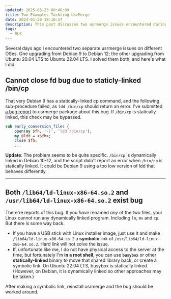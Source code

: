 ```yaml
---
updated: 2025-03-23 00:48:09
title: Two Examples Tackling UsrMerge
date: 2024-01-20 18:10:57
description: This post discusses two usrmerge issues encountered during upgrades from Debian 9 to Debian 12 and Ubuntu 20.04 LTS to 22.04 LTS, detailing the problems caused by a statically linked `/bin/cp` and duplicate `ld-linux-x86-64.so.2` files, along with solutions and workarounds.
tags:
  - 技术
---
```


Several days ago I encountered two separate usrmerge issues on different OSes. One upgrading from Debian 9 to Debian 12; the other upgrading from Ubuntu 20.04 LTS to Ubuntu 22.04 LTS. I solved them both, and here's what I did.

<!-- more -->

## Cannot close fd bug due to staticly-linked /bin/cp

That very Debian 9 has a statically-linked cp command, and the following sub-procedure failed, as `ldd /bin/cp` should return an error. I've submitted [a bug report](https://bugs.debian.org/cgi-bin/bugreport.cgi?bug=1061178) to usrmerge package about this bug. If `/bin/cp` is statically linked, this check may be bypassed.

```perl
sub early_conversion_files {
	open(my $fh, '-|', 'ldd /bin/cp');
	my @ldd = <$fh>;
	close $fh;
	...
```

**Update**: The problem seems to be quite specific. `/bin/cp` is dynamically linked in Debian 10-12, and the script didn't report an error when `/bin/cp` is statically linked. It could be Debian 9 using a too low version of ldd that behaves differently.

---

## Both `/lib64/ld-linux-x86-64.so.2` and `/usr/lib64/ld-linux-x86-64.so.2` exist bug

There're reports of this bug. If you *have* renamed *any* of the two files, your Linux cannot run any dynamically linked program. Including `ln`, `mv` and `cp`. But there *is* some way back.

- If you have a USB stick with Linux installer image, just use it and make `/lib64/ld-linux-x86-64.so.2` a **symbolic** link of `/usr/lib64/ld-linux-x86-64.so.2`. Hard link will not solve the issue.
- If, unfortunate like me, I do not have physical access to the server at the time, but fortunately I'm **in a root shell**, you can use **`busybox`** or other **statically-linked** binary to move that shared library back, or create a symbolic link. On Ubuntu 22.04 LTS, busybox is statically linked. (However, on Debian, it is dynamically linked so other approaches may be taken.) 

After making a symbolic link, reinstall usrmerge and the bug should be worked around.

